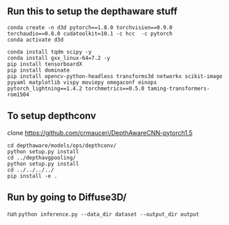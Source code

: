 ## Run this to setup the depthaware stuff
```
conda create -n d3d pytorch==1.8.0 torchvision==0.9.0 torchaudio==0.8.0 cudatoolkit=10.1 -c hcc  -c pytorch
conda activate d3d

conda install tqdm scipy -y
conda install gxx_linux-64=7.2 -y
pip install tensorboardX
pip install dominate
pip install opencv-python-headless transforms3d networkx scikit-image pyyaml matplotlib vispy moviepy omegaconf einops pytorch_lightning==1.4.2 torchmetrics==0.5.0 taming-transformers-rom1504
```
## To setup depthconv
clone https://github.com/crmauceri/DepthAwareCNN-pytorch1.5
```
cd depthaware/models/ops/depthconv/
python setup.py install
cd ../depthavgpooling/
python setup.py install
cd ../../../../
pip install -e .
```

## Run by going to Diffuse3D/
run `python inference.py --data_dir dataset --output_dir output`
